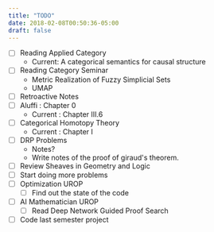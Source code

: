 ```yaml
---
title: "TODO"
date: 2018-02-08T00:50:36-05:00
draft: false
---
```


- [ ] Reading Applied Category
    - Current: A categorical semantics for causal structure
- [ ] Reading Category Seminar
    - Metric Realization of Fuzzy Simplicial Sets 
    - UMAP
- [ ] Retroactive Notes
- [ ] Aluffi : Chapter 0
    - Current : Chapter III.6
- [ ] Categorical Homotopy Theory
    - Current : Chapter I
- [ ] DRP Problems
    - Notes?
    - Write notes of the proof of giraud's theorem.
- [ ] Review Sheaves in Geometry and Logic
- [ ] Start doing more problems
- [ ] Optimization UROP
    - [ ] Find out the state of the code
- [ ] AI Mathematician UROP 
    - [ ] Read Deep Network Guided Proof Search
- [ ] Code last semester project